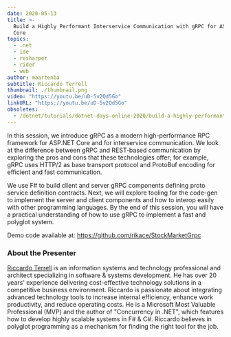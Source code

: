 ```yaml
---
date: 2020-05-13
title: >-
  Build a Highly Performant Interservice Communication with gRPC for ASP NET
  Core
topics:
  - .net
  - ide
  - resharper
  - rider
  - web
author: maartenba
subtitle: Riccardo Terrell
thumbnail: ./thumbnail.png
video: "https://youtu.be/uD-5v2Qd5Go"
linkURL: "https://youtu.be/uD-5v2Qd5Go"
obsoletes:
  - /dotnet/tutorials/dotnet-days-online-2020/build-a-highly-performant-interservice-communication-with-grpc-for-asp-net-core/
---
```


In this session, we introduce gRPC as a modern high-performance RPC framework for ASP.NET Core and for interservice communication. We look at the difference between gRPC and REST-based communication by exploring the pros and cons that these technologies offer; for example, gRPC uses HTTP/2 as base transport protocol and ProtoBuf encoding for efficient and fast communication.

We use F# to build client and server gRPC components defining proto service definition contracts. Next, we will explore tooling for the code-gen to implement the server and client components and how to interop easily with other programming languages. By the end of this session, you will have a practical understanding of how to use gRPC to implement a fast and polyglot system.

Demo code available at: <https://github.com/rikace/StockMarketGrpc>

### About the Presenter

[Riccardo Terrell](https://twitter.com/trikace) is an information systems and technology professional and architect specializing in software & systems development. He has over 20 years' experience delivering cost-effective technology solutions in a competitive business environment. Riccardo is passionate about integrating advanced technology tools to increase internal efficiency, enhance work productivity, and reduce operating costs. He is a Microsoft Most Valuable Professional (MVP) and the author of "Concurrency in .NET", which features how to develop highly scalable systems in F# & C#. Riccardo believes in polyglot programming as a mechanism for finding the right tool for the job.
